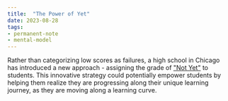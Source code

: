 ```yaml
---
title:  "The Power of Yet"
date: 2023-08-28
tags: 
- permanent-note 
- mental-model
---
```


Rather than categorizing low scores as failures, a high school in Chicago has introduced a new approach - assigning the grade of ["Not Yet"](https://www.youtube.com/watch?v=_X0mgOOSpLU) to students. This innovative strategy could potentially empower students by helping them realize they are progressing along their unique learning journey, as they are moving along a learning curve.

